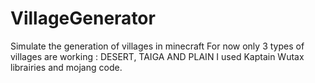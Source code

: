 # VillageGenerator
Simulate the generation of villages in minecraft
For now only 3 types of villages are working : DESERT, TAIGA AND PLAIN
I used Kaptain Wutax librairies and mojang code.
